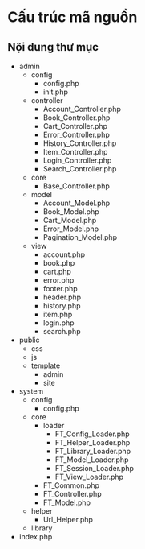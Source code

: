 # Cấu trúc mã nguồn

## Nội dung thư mục

  * admin
    * config
      * config.php
      * init.php
    * controller
      * Account_Controller.php
      * Book_Controller.php
      * Cart_Controller.php
      * Error_Controller.php
      * History_Controller.php
      * Item_Controller.php
      * Login_Controller.php
      * Search_Controller.php
    * core
      * Base_Controller.php
    * model
      * Account_Model.php
      * Book_Model.php
      * Cart_Model.php
      * Error_Model.php
      * Pagination_Model.php
    * view
      * account.php
      * book.php
      * cart.php
      * error.php
      * footer.php
      * header.php
      * history.php
      * item.php
      * login.php
      * search.php
  * public
      * css
      * js
      * template
          * admin
          * site
  * system
      * config
          * config.php
      * core
          * loader
            * FT_Config_Loader.php
            * FT_Helper_Loader.php
            * FT_Library_Loader.php
            * FT_Model_Loader.php
            * FT_Session_Loader.php
            * FT_View_Loader.php
          * FT_Common.php
          * FT_Controller.php
          * FT_Model.php
      * helper
          * Url_Helper.php
      * library
  * index.php